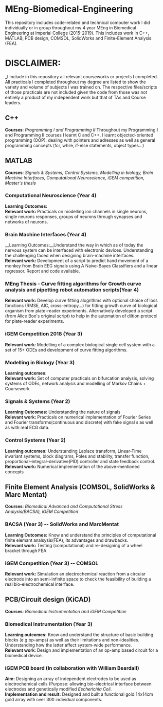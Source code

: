 # MEng-Biomedical-Engineering

This repository includes code-related and technical comouter work I did individually or in group throughout my 4 year MEng in Biomedical Engineering at Imperial College (2015-2019). This includes work in C++, MATLAB, PCB design, COMSOL, SolidWorks and Finite-Element Analysis (FEA).

# DISCLAIMER:
_I include in this repository all relevant courseworks or projects I completed. All practicals I completed throughout my degree are listed to show the variety and volume of subjects I was trained on. The respective files/scripts of those practicals are not included given the code from those was not entirely a product of my independent work but that of TAs and Course leaders.

## C++
__Courses__: *Programming I and Programming II*
Throughout my Programming I and Programming II courses I learnt C and C++. I learnt objected-oriented programming (OOP), dealing with pointers and adresses as well as general programming concepts (for, while, if-else statements, object types...)

## MATLAB
__Courses__: *Signals & Systems, Control Systems, Modelling in biology, Brain Machine Interfaces, Computational Neuroscience, iGEM competition, Master's thesis*
### Computational Neuroscience (Year 4)
__Learning Outcomes:__  
__Relevant work:__ Practicals on modelling ion channels in single neurons, single neurons responses, groups of neurons through synapses and networks of neurons.
### Brain Machine Interfaces (Year 4)
__Learning Outcomes:__Understand the way in which as of today the nervous system can be interfaced with electronic devices. Understanding the challenging faced when designing brain-machine interfaces.  
__Relevant work:__ Development of a script to predict hand movement of a monkey from Brain EEG signals using A Naive-Bayes Classifiers and a linear regressor. Report and code available.
### MEng Thesis - Curve fitting algorithms for Growth curve analysis and pipetting robot automation scripts(Year 4)
__Relevant work:__ Develop curve fitting alogrithms with optional choice of loss fonctions (RMSE, AIC, cross-entropy...) for fitting growth curve of biological organism from plate-reader experiments. Alternatively developed a script (from Alice Boo's original script) to help in the automation of diltion protocol for plate-reader experiments.
### iGEM Competition 2018 (Year 3)
__Relevant work__: Modelling of a complex biological single cell system with a set of 15+ ODEs and development of curve fitting algorithms.
### Modelling in Biology (Year 3)
__Learning outcomes:__  
__Relevant work:__ Set of computer practicals on bifurcation analysis, solving systems of ODEs, network analysis and modelling of Markov Chains + Coursework
### Signals & Systems (Year 2)
__Learning Outcomes:__ Understanding the nature of signals  
__Relevant work:__ Practicals on numerical implementation of Fourier Series and Fourier transforms(continuous and discrete) with fake signal s as well as with real ECG data.
### Control Systems (Year 2)
__Learning outcomes:__ Understanding Laplace transform, Linear-Time invariant systems, block diagrams, Poles and stability, transfer function, proportional–integral–derivative(PID) controller and state feedback control.  
__Relevant work:__ Numerical implementation of the above-mentioned concepts

## Finite Element Analysis (COMSOL, SolidWorks & Marc Mentat)
__Courses__: *Biomedical Advanced and Computational Stress Analysis(BACSA), iGEM Competition*
### BACSA (Year 3) -- SolidWorks and MarcMentat
__Learning Outcomes:__ Know and understand the principles of computational finite elemant analsysis(FEA), its advantages and drawbacks.  
__Relevant work:__ Testing (computational) and re-designing of a wheel bracket through FEA.
### iGEM Competition (Year 3) -- COMSOL
__Relevant work:__ Simulation an electrochemical reaction from a circular electrode into an semi-infinite space to check the feasibility of building a real bio-electrochemical interface.

## PCB/Circuit design (KiCAD)
__Courses__: *Biomedical Instrumentation and iGEM Competition*
### Biomedical Instrumentation (Year 3)
__Learning outcomes:__ Know and understand the structure of basic building blocks (e.g.op-amps) as well as their limitations and non-idealities. Understanding how the latter affect system-wide performance.  
__Relevant work__: Design and implementation of an op-amp based circuit for a biomedical device.
### iGEM PCB board (In collaboration with William Beardall)
__Aim:__ Designing an array of independent electrodes to be used as electrochemical cells (Purpose: allowing bio-electrical interface between electrodes and genetically modified *Escherichia Coli*.  
__Implementation and result:__ Designed and built a functional gold 14x14cm gold array with over 300 individual components.

